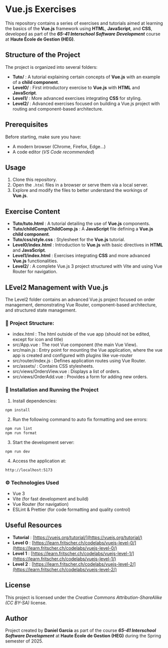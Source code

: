 # Vue.js Exercises

This repository contains a series of exercises and tutorials aimed at learning the basics of the **Vue.js** framework using **HTML**, **JavaScript**, and **CSS**, developed as part of the ***65-41 Interschool Software Development*** course at **Haute École de Gestion (HEG)**.

## Structure of the Project

The project is organized into several folders:
- **Tuto/** : A tutorial explaining certain concepts of **Vue.js** with an example of a **child component**.
- **Level0/** : First introductory exercise to **Vue.js** with **HTML** and **JavaScript**.
- **Level1/** : More advanced exercises integrating **CSS** for styling.
- **Level2/** : Advanced exercises focused on building a Vue.js project with routing and component-based architecture.

## Prerequisites

Before starting, make sure you have:
- A modern browser (Chrome, Firefox, Edge...)
- A code editor (*VS Code recommended*)

## Usage

1. Clone this repository.
2. Open the `.html` files in a browser or serve them via a local server.
3. Explore and modify the files to better understand the workings of **Vue.js**.

## Exercise Content

- **Tuto/tuto.html** : A tutorial detailing the use of **Vue.js** components.
- **Tuto/childComp/ChildComp.js** : A **JavaScript** file defining a **Vue.js child component**.
- **Tuto/css/style.css** : Stylesheet for the **Vue.js** tutorial.
- **Level0/index.html** : Introduction to **Vue.js** with basic directives in **HTML** and **JavaScript**.
- **Level1/index.html** : Exercises integrating **CSS** and more advanced **Vue.js** functionalities.
- **Level2/** : A complete Vue.js 3 project structured with Vite and using Vue Router for navigation.

## LEvel2 Management with Vue.js

The Level2 folder contains an advanced Vue.js project focused on order management, demonstrating Vue Router, component-based architecture, and structured state management.

### 📂 Project Structure:
- index.html : The html outside of the vue app (should not be edited, except for icon and title)
- src/App.vue : The root Vue component (the main Vue View).
- src/main.js : Entry point for mounting the Vue application, where the vue app is created and configured with plugins like vue-router
- src/router/index.js : Defines application routes using Vue Router.
- src/assets/ : Contains CSS stylesheets.
- src/views/OrdersView.vue : Displays a list of orders.
- src/views/OrderAdd.vue : Provides a form for adding new orders.

### 🚀 Installation and Running the Project

1. Install dependencies:
```shell
npm install
````
2. Run the following command to auto fix formatting and see errors:
```shell
npm run lint
npm run format
```
3. Start the development server:
```shell
npm run dev
````
4. Access the application at:
```shell
http://localhost:5173
```

### ⚙️ Technologies Used
- Vue 3
- Vite (for fast development and build)
- Vue Router (for navigation)
- ESLint & Prettier (for code formatting and quality control)

## Useful Resources

- **Tutorial** : [https://vuejs.org/tutorial/](https://vuejs.org/tutorial/)
- **Level 0** : [https://learn.fritscher.ch/codelabs/vuejs-level-0/](https://learn.fritscher.ch/codelabs/vuejs-level-0/)
- **Level 1** : [https://learn.fritscher.ch/codelabs/vuejs-level-1/](https://learn.fritscher.ch/codelabs/vuejs-level-1/)
- **Level 2** : [https://learn.fritscher.ch/codelabs/vuejs-level-2/](https://learn.fritscher.ch/codelabs/vuejs-level-2/)

## License

This project is licensed under the *Creative Commons Attribution-ShareAlike (CC BY-SA)* license.

## Author

Project created by **Daniel Garcia** as part of the course ***65-41 Interschool Software Development*** at **Haute École de Gestion (HEG)** during the Spring semester of 2025.
